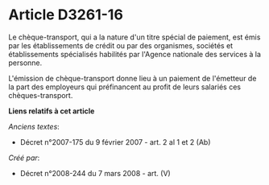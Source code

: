 # Article D3261-16

Le chèque-transport, qui a la nature d'un titre spécial de paiement, est émis par les établissements de crédit ou par des
organismes, sociétés et établissements spécialisés habilités par l'Agence nationale des services à la personne.

L'émission de chèque-transport donne lieu à un paiement de l'émetteur de la part des employeurs qui préfinancent au profit de
leurs salariés ces chèques-transport.

**Liens relatifs à cet article**

_Anciens textes_:

  - Décret n°2007-175 du 9 février 2007 - art. 2 al 1 et 2 (Ab)

_Créé par_:

  - Décret n°2008-244 du 7 mars 2008 - art. (V)
